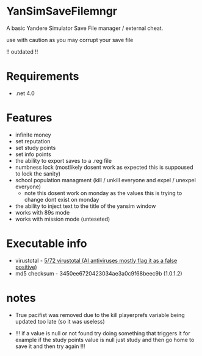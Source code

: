 # YanSimSaveFilemngr
A basic Yandere Simulator Save File manager / external cheat.

use with caution as you may corrupt your save file

!! outdated !!

# Requirements 
* .net 4.0

# Features

* infinite money
* set reputation
* set study points
* set info points
* the ability to export saves to a .reg file
* numbness lock (mostlikely dosent work as expected this is suppoused to lock the sanity)
* school population managment (kill / unkill everyone and expel / unexpel everyone)
  - note this dosent work on monday as the values this is trying to change dont exist on monday
* the ability to inject text to the title of the yansim window
* works with 89s mode
* works with mission mode (unteseted)

# Executable info

* virustotal - <a href="https://www.virustotal.com/gui/file/9aec5f2cf6add717e2c5c528cf0edb934f3b4fc8cecf55049afad8d4ca91c677?nocache=1">5/72 virustotal (AI antiviruses mostly flag it as a false positive)</a>
* md5 checksum - 3450ee6720423034ae3a0c9f68beec9b (1.0.1.2)

# notes

* True pacifist was removed due to the kill playerprefs variable being updated too late (so it was useless)

* !!! if a value is null or not found try doing something that triggers it for example if the study points value is null just study and then go home to save it and then try again !!!
